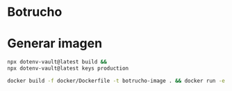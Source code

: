 # Botrucho

# Generar imagen
```bash
npx dotenv-vault@latest build &&
npx dotenv-vault@latest keys production
```
```bash
docker build -f docker/Dockerfile -t botrucho-image . && docker run -e DOTENV_KEY=${KEY} --name botrucho -p 3000:3000 --rm -d --init botrucho-image
```
